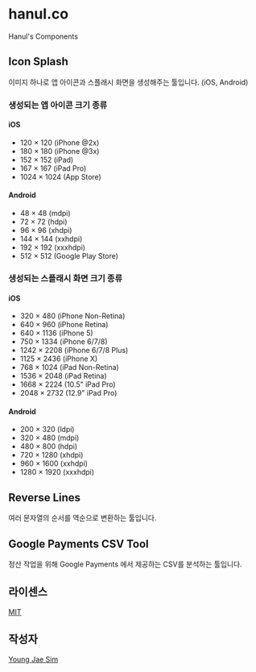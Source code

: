 # hanul.co
Hanul's Components

## Icon Splash
이미지 하나로 앱 아이콘과 스플래시 화면을 생성해주는 툴입니다. (iOS, Android)

### 생성되는 앱 아이콘 크기 종류
#### iOS
- 120 × 120 (iPhone @2x)
- 180 × 180 (iPhone @3x)
- 152 × 152 (iPad)
- 167 × 167 (iPad Pro)
- 1024 × 1024 (App Store)

#### Android
- 48 × 48 (mdpi)
- 72 × 72 (hdpi)
- 96 × 96 (xhdpi)
- 144 × 144 (xxhdpi)
- 192 × 192 (xxxhdpi)
- 512 × 512 (Google Play Store)

### 생성되는 스플래시 화면 크기 종류
#### iOS
- 320 × 480 (iPhone Non-Retina)
- 640 × 960 (iPhone Retina)
- 640 × 1136 (iPhone 5)
- 750 × 1334 (iPhone 6/7/8)
- 1242 × 2208 (iPhone 6/7/8 Plus)
- 1125 × 2436 (iPhone X)
- 768 × 1024 (iPad Non-Retina)
- 1536 × 2048 (iPad Retina)
- 1668 × 2224 (10.5" iPad Pro)
- 2048 × 2732 (12.9" iPad Pro)

#### Android
- 200 × 320 (ldpi)
- 320 × 480 (mdpi)
- 480 × 800 (hdpi)
- 720 × 1280 (xhdpi)
- 960 × 1600 (xxhdpi)
- 1280 × 1920 (xxxhdpi)

## Reverse Lines
여러 문자열의 순서를 역순으로 변환하는 툴입니다.

## Google Payments CSV Tool
정산 작업을 위해 Google Payments 에서 제공하는 CSV를 분석하는 툴입니다.

## 라이센스
[MIT](LICENSE)

## 작성자
[Young Jae Sim](https://github.com/Hanul)